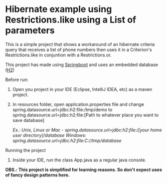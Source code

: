 # Hibernate example using Restrictions.like using a List of parameters

This is a simple project that shows a workaround of an hibernate criteria query that receives a list of phone numbers then uses it in a Criterion's Restrictions.like in conjuntion with a Restrictions.or.

This project has made using [Springboot](https://spring.io/projects/spring-boot) and uses an embedded database ([H2](https://www.h2database.com/html/main.html))

Before run:
1. Open you project in your IDE (Eclipse, IntelliJ IDEA, etc) as a maven project.
2. In resources folder, open application.properties file and change spring.datasource.url=jdbc:h2:file:/tmp/demo to spring.datasource.url=jdbc:h2:file:[Path to whatever place you want to save database]

    _Ex.: Unix, Linux or Mac - spring.datasource.url=jdbc:h2:file:/[your home user directory]/database
    Windows: spring.datasource.url=jdbc:h2:file:C://tmp/database_

Running the project

1. Inside your IDE, run the class App.java as a regular java console.

**OBS.: This project is simplified for learning reasons. So don't expect uses of fancy design patterns here.**
